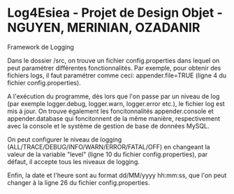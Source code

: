 # Log4Esiea - Projet de Design Objet - NGUYEN, MERINIAN, OZADANIR
Framework de Logging

Dans le dossier /src, on trouve un fichier config.properties dans lequel on peut paramétrer différentes fonctionnalités.
Par exemple, pour obtenir des fichiers logs, il faut paramétrer comme ceci:
appender.file=TRUE (ligne 4 du fichier config.properties).

A l'exécution du programme, dès lors que l'on passe par un niveau de log (par exemple logger.debug, logger.warn, logger.error etc.), le fichier log est mis à jour.
On trouve également les foncitonnalités appender.console et appender.database qui foncitonnent de la même manière, respectivement avec la console et le système de gestion de base de données MySQL.

On peut configurer le niveau de logging (ALL/TRACE/DEBUG/INFO/WARN/ERROR/FATAL/OFF) en changeant la valeur de la variable "level" (ligne 10 du fichier config.properties), par défaut, il accepte tous les niveaux de logging.

Enfin, la date et l'heure sont au format dd/MM/yyyy hh:mm:ss, que l'on peut changer à la ligne 26 du fichier config.properties.
